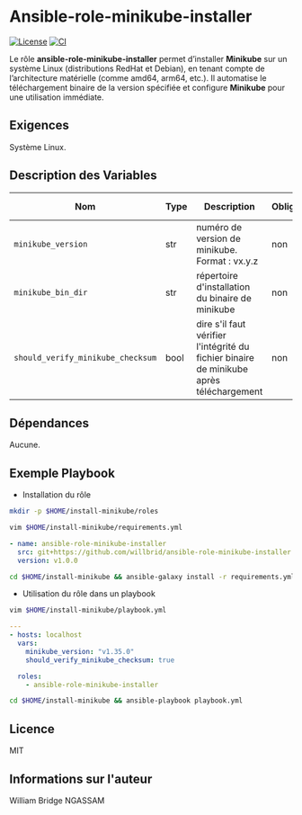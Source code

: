 # Ansible-role-minikube-installer

[![License](https://img.shields.io/badge/license-MIT-blue.svg)](https://github.com/willbrid/ansible-role-minikube-installer/blob/main/LICENSE) [![CI](https://github.com/willbrid/ansible-role-minikube-installer/actions/workflows/ci.yml/badge.svg)](https://github.com/willbrid/ansible-role-minikube-installer/actions/workflows/ci.yml)

Le rôle **ansible-role-minikube-installer** permet d’installer **Minikube** sur un système Linux (distributions RedHat et Debian), en tenant compte de l’architecture matérielle (comme amd64, arm64, etc.). Il automatise le téléchargement binaire de la version spécifiée et configure **Minikube** pour une utilisation immédiate.

## Exigences

Système Linux.

## Description des Variables

|Nom|Type|Description|Obligatoire|Valeur par défaut|
|---|----|-----------|-----------|-----------------|
`minikube_version`|str|numéro de version de minikube. Format : vx.y.z|non|`"v1.35.0"`
`minikube_bin_dir`|str|répertoire d'installation du binaire de minikube|non|`"/usr/local/bin`
`should_verify_minikube_checksum`|bool|dire s'il faut vérifier l'intégrité du fichier binaire de minikube après téléchargement|non|`true`

## Dépendances

Aucune.

## Exemple Playbook

- Installation du rôle

```bash
mkdir -p $HOME/install-minikube/roles
```

```bash
vim $HOME/install-minikube/requirements.yml
```

```yaml
- name: ansible-role-minikube-installer
  src: git+https://github.com/willbrid/ansible-role-minikube-installer.git
  version: v1.0.0
```

```bash
cd $HOME/install-minikube && ansible-galaxy install -r requirements.yml --roles-path roles
```

- Utilisation du rôle dans un playbook

```bash
vim $HOME/install-minikube/playbook.yml
```

```yaml
---
- hosts: localhost
  vars:
    minikube_version: "v1.35.0"
    should_verify_minikube_checksum: true

  roles:
    - ansible-role-minikube-installer
```

```bash
cd $HOME/install-minikube && ansible-playbook playbook.yml
```

## Licence

MIT

## Informations sur l'auteur

William Bridge NGASSAM
